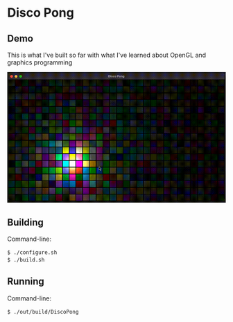 # Disco Pong

## Demo

This is what I've built so far with what I've learned about OpenGL and graphics programming

![demo](./docs/demo.gif)

## Building

Command-line:

```sh
$ ./configure.sh
$ ./build.sh
```

## Running

Command-line:

```sh
$ ./out/build/DiscoPong
```
